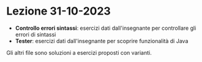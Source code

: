 # Lezione 31-10-2023
<ul>
	<li> <b>Controllo errori sintassi</b>: esercizi dati dall'insegnante per controllare gli errori di sintassi </li>
	<li> <b>Tester</b>: esercizi dati dall'insegnante per scoprire funzionalità di Java
</ul>

Gli altri file sono soluzioni a esercizi proposti con varianti.
